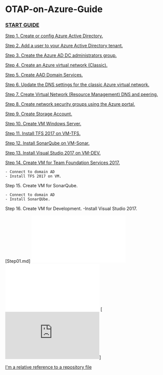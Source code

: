 # OTAP-on-Azure-Guide
### [START GUIDE](Step01.md)

[Step 1. Create or config Azure Active Directory.](Step01.md)

[Step 2. Add a user to your Azure Active Directory tenant.](Step02.md)
    
[Step 3. Create the Azure AD DC administrators group.](Step03.md)
          
[Step 4. Create an Azure virtual network (Classic).](Step04.md)

[Step 5. Create AAD Domain Services.](Step05.md)

[Step 6. Update the DNS settings for the classic Azure virtual network.](Step06.md)

[Step 7. Create Virtual Network (Resource Management) DNS and peering.](Step07.md)

[Step 8. Create network security groups using the Azure portal.](Step08.md)

[Step 9. Create Storage Account.](Step09.md)

[Step 10. Create VM Windows Server.](Step10.md)

[Step 11. Install TFS 2017 on VM-TFS.](Step11.md)

[Step 12. Install SonarQube on VM-Sonar.](Step12.md)

[Step 13. Install Visual Studio 2017 on VM-DEV.](Step13.md)
    
    
    
    
[Step 14. Create VM for Team Foundation Services 2017.](TFS-2017-Installation-Guide/TFS2017-install-guide.pdf)

    - Connect to domain AD
    - Install TFS 2017 on VM.
    
Step 15. Create VM for SonarQube.

    - Connect to domain AD
    - Install SonarQUbe.
    
Step 16. Create VM for Development.
        -Install Visual Studio 2017.


[Step01.md]
![GitHub Logo](/Step01.md)
![GitHub Logo](Step01.md)
[![](https://github.com/dev-petervanhemert/OTAP-on-Azure-Guide/blob/master/Step01.md)]



[I'm a relative reference to a repository file](../blob/master/LICENSE)
